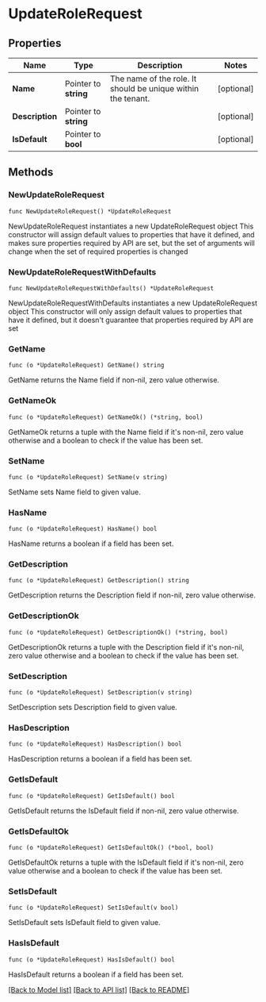 # UpdateRoleRequest

## Properties

Name | Type | Description | Notes
------------ | ------------- | ------------- | -------------
**Name** | Pointer to **string** | The name of the role. It should be unique within the tenant. | [optional] 
**Description** | Pointer to **string** |  | [optional] 
**IsDefault** | Pointer to **bool** |  | [optional] 

## Methods

### NewUpdateRoleRequest

`func NewUpdateRoleRequest() *UpdateRoleRequest`

NewUpdateRoleRequest instantiates a new UpdateRoleRequest object
This constructor will assign default values to properties that have it defined,
and makes sure properties required by API are set, but the set of arguments
will change when the set of required properties is changed

### NewUpdateRoleRequestWithDefaults

`func NewUpdateRoleRequestWithDefaults() *UpdateRoleRequest`

NewUpdateRoleRequestWithDefaults instantiates a new UpdateRoleRequest object
This constructor will only assign default values to properties that have it defined,
but it doesn't guarantee that properties required by API are set

### GetName

`func (o *UpdateRoleRequest) GetName() string`

GetName returns the Name field if non-nil, zero value otherwise.

### GetNameOk

`func (o *UpdateRoleRequest) GetNameOk() (*string, bool)`

GetNameOk returns a tuple with the Name field if it's non-nil, zero value otherwise
and a boolean to check if the value has been set.

### SetName

`func (o *UpdateRoleRequest) SetName(v string)`

SetName sets Name field to given value.

### HasName

`func (o *UpdateRoleRequest) HasName() bool`

HasName returns a boolean if a field has been set.

### GetDescription

`func (o *UpdateRoleRequest) GetDescription() string`

GetDescription returns the Description field if non-nil, zero value otherwise.

### GetDescriptionOk

`func (o *UpdateRoleRequest) GetDescriptionOk() (*string, bool)`

GetDescriptionOk returns a tuple with the Description field if it's non-nil, zero value otherwise
and a boolean to check if the value has been set.

### SetDescription

`func (o *UpdateRoleRequest) SetDescription(v string)`

SetDescription sets Description field to given value.

### HasDescription

`func (o *UpdateRoleRequest) HasDescription() bool`

HasDescription returns a boolean if a field has been set.

### GetIsDefault

`func (o *UpdateRoleRequest) GetIsDefault() bool`

GetIsDefault returns the IsDefault field if non-nil, zero value otherwise.

### GetIsDefaultOk

`func (o *UpdateRoleRequest) GetIsDefaultOk() (*bool, bool)`

GetIsDefaultOk returns a tuple with the IsDefault field if it's non-nil, zero value otherwise
and a boolean to check if the value has been set.

### SetIsDefault

`func (o *UpdateRoleRequest) SetIsDefault(v bool)`

SetIsDefault sets IsDefault field to given value.

### HasIsDefault

`func (o *UpdateRoleRequest) HasIsDefault() bool`

HasIsDefault returns a boolean if a field has been set.


[[Back to Model list]](../README.md#documentation-for-models) [[Back to API list]](../README.md#documentation-for-api-endpoints) [[Back to README]](../README.md)


